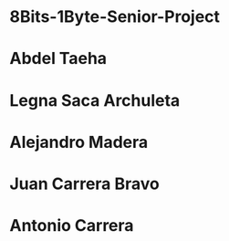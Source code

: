 ﻿# 8Bits-1Byte-Senior-Project

# Abdel Taeha

# Legna Saca Archuleta

# Alejandro Madera

# Juan Carrera Bravo

# Antonio Carrera
